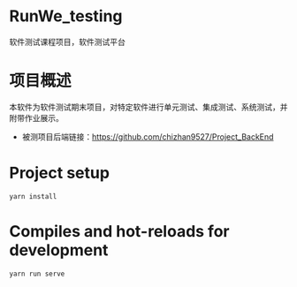 # RunWe_testing
软件测试课程项目，软件测试平台

# 项目概述
本软件为软件测试期末项目，对特定软件进行单元测试、集成测试、系统测试，并附带作业展示。
* 被测项目后端链接：https://github.com/chizhan9527/Project_BackEnd

# Project setup
```
yarn install
```

# Compiles and hot-reloads for development
```
yarn run serve
```